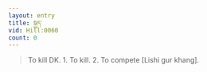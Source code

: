 ```yaml
---
layout: entry
title: སྐྱད་
vid: Hill:0060
count: 0
---
```

> To kill DK\. 1\. To kill\. 2\. To compete [Lishi gur khang]\.


